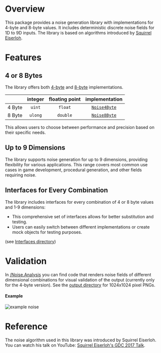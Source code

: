 # Overview

This package provides a noise generation library with implementations for 4-byte and 8-byte values. It includes deterministic discrete noise fields for 1D to 9D inputs. The library is based on algorithms introduced by [Squirrel Eiserloh](#reference).

# Features

## 4 or 8 Bytes

The library offers both [4-byte](Noise4Byte.cs) and [8-byte](Noise8Byte.cs) implementations.

|        | integer | floating point |        implementation         |
|:------:|:-------:|:--------------:|:-----------------------------:|
| 4 Byte | `uint`  |    `float`     | [`Noise4Byte`](Noise4Byte.cs) |
| 8 Byte | `ulong` |    `double`    | [`Noise8Byte`](Noise8Byte.cs) |

This allows users to choose between performance and precision based on their specific needs.

## Up to 9 Dimensions

The library supports noise generation for up to 9 dimensions, providing flexibility for various applications.
This range covers most common use cases in game development, procedural generation, and other fields requiring noise.

## Interfaces for Every Combination

The library includes interfaces for every combination of 4 or 8 byte values and 1-9 dimensions:
- This comprehensive set of interfaces allows for better substitution and testing.
- Users can easily switch between different implementations or create mock objects for testing purposes.

(see [Interfaces directory](Interfaces))

# Validation

In [/Noise.Analysis](../Noise.Analysis) you can find code that renders noise fields of different dimensional combinations for visual validation of the output (currently only for the 4-byte version). See the [output directory](../Noise.Analysis/output) for 1024x1024 pixel PNGs. 

#### Example

![example noise](../Noise.Analysis/output/0-0-1.png)

# Reference

The noise algorithm used in this library was introduced by Squirrel Eiserloh. You can watch his talk on YouTube: [Squirrel Eiserloh's GDC 2017 Talk](https://www.youtube.com/watch?v=LWFzPP8ZbdU).